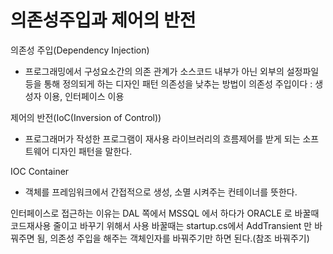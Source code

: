 # 의존성주입과 제어의 반전

의존성 주입(Dependency Injection)
- 프로그래밍에서 구성요소간의 의존 관계가 소스코드 내부가 아닌 외부의 설정파일 등을 통해
정의되게 하는 디자인 패턴
의존성을 낮추는 방법이 의존성 주입이다 : 생성자 이용, 인터페이스 이용

제어의 반전(IoC(Inversion of Control))
- 프로그래머가 작성한 프로그램이 재사용 라이브러리의 흐름제어를 받게 되는 소프트웨어
디자인 패턴을 말한다.

IOC Container
- 객체를 프레임워크에서 간접적으로 생성, 소멸 시켜주는 컨테이너를 뜻한다.

인터페이스로 접근하는 이유는 DAL 쪽에서 MSSQL 에서 하다가 ORACLE 로 바꿀때
코드재사용 줄이고 바꾸기 위해서 사용 바꿀때는 startup.cs에서 AddTransient
만 바꿔주면 됨, 의존성 주입을 해주는 객체인자를 바꿔주기만 하면 된다.(참조 바꿔주기)